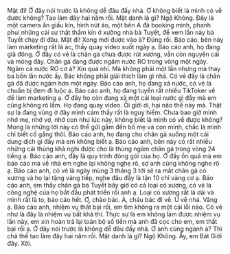 Mật đi!
Ở đây nói trước là không dễ đâu đấy nhá. Ơ không biết là mình có về được không? Tao làm đây hai năm rồi. Mật danh là gì? Ngộ Không. Đây là một camera ẩn giấu kín, hình nút áo, một bên A đã booking mình, phanh phui những cái sự thật thầm kín ở xưởng nhà bà Tuyết, để xem lần này bà Tuyết chạy đi đâu.
Mật đi! Xong mới được vào à? Đúng rồi.
Báo cáo, bên này làm marketing rất là ác, thấy quay video suốt ngày ạ. Báo cáo anh, họ đang giã đông.
Ở đây có vẻ là chân gà chưa được rút xương, vẫn còn nguyên cái và móng đây. Chân gà đang được ngâm nước RO trong vòng một ngày. Ngâm cả nước RO cơ à? Xịn quá nhỉ. Mà không phải một lần nhưng mà thay ba bốn lần nước ấy. Bác không phải giải thích làm gì nhá.
Có vẻ đây là chân gà đã được ngâm hơn một ngày. Báo cáo anh, họ đang xả nước, có vẻ là chuẩn bị đem đi luộc ạ. Báo cáo anh, họ đang tuyển rất nhiều TikToker về để làm marketing ạ. Ở đây họ còn đang xả một cái loại nước gì đấy mà em cũng không rõ lắm.
Họ đang quay video. Ối giời ơi, hại não thế này mà. Thật sự là đang vùng ở đây mình cảm thấy rất là nguy hiểm. Chưa bao giờ mình nhớ mẹ, nhớ vợ, nhớ con như lúc này, không biết là mình có về được không? Mong là những lời này có thể gửi gắm đến bố mẹ và con mình, chắc là mình chỉ biết cố gắng thôi.
Báo cáo anh, họ đang cho chân gà xuống một cái dung dịch gì đấy mà em không biết ạ. Báo cáo anh, bên này có rất nhiều những cái thùng khả nghi được cho là thùng ngâm chân gà trong vòng 24 tiếng ạ. Báo cáo anh, đây là quy trình đóng gói của họ. Ở đấy ồn quá mà em báo cáo mà về nhà em nghe lại không nghe rõ, sợ anh cũng không nghe rõ ạ. Báo cáo anh, có vẻ là ngày mùng 3 tháng 3 tới sẽ ra mắt chân gà có xương và họ lại tặng vàng tiếp, nghe đâu đấy là tận 10 chỉ vàng cơ ạ. Báo cáo anh, em thấy chân gà bà Tuyết bây giờ có cả loại có xương, có vẻ là công nghệ của họ bắt đầu phát triển rồi anh ạ. Loại có xương rất là dài và mình rất là to, báo cáo hết. Ơ, chào bác. À, cháu bác đi về. Ừ về nhá. Vâng ạ.
Báo cáo anh, nhiệm vụ thất bại rồi, em tìm không ra một cái lỗi nào. Có vẻ như là đây là nhiệm vụ bất khả thi. Thực sự là em không làm được nhiệm vụ lần này, em xin hoàn trả lại toàn bộ số tiền mà anh đã cọc cho em, em thất bại rồi ạ.
Ở đây nói trước là không dễ đâu đấy nhá. Ơ anh cùng ngành à? Thì chả thế tao làm đây hai năm rồi. Mật danh là gì? Ngộ Không. Ấy, em Bát Giới đây. Xời.
